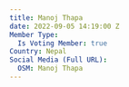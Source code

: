 ```yaml
---
title: Manoj Thapa
date: 2022-09-05 14:19:00 Z
Member Type:
  Is Voting Member: true
Country: Nepal
Social Media (Full URL):
  OSM: Manoj Thapa
---
```



